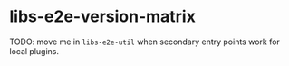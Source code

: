 # libs-e2e-version-matrix

TODO: move me in `libs-e2e-util` when secondary entry points work for local plugins.

